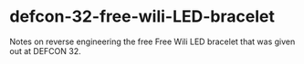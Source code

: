 # defcon-32-free-wili-LED-bracelet
Notes on reverse engineering the free Free Wili LED bracelet that was given out at DEFCON 32.
